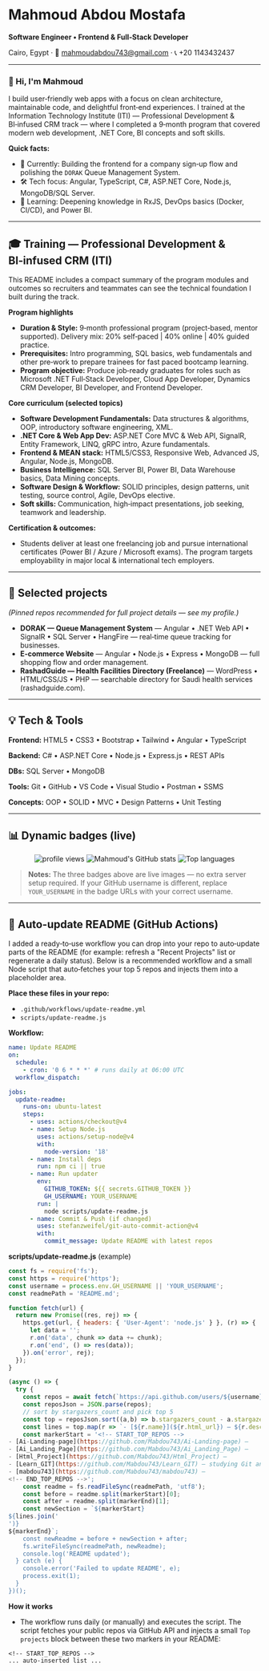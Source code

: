 # Mahmoud Abdou Mostafa

**Software Engineer • Frontend & Full‑Stack Developer**

Cairo, Egypt · 📧 mahmoudabdou743@gmail.com · 📞 +20 1143432437

---

### 👋 Hi, I'm Mahmoud
I build user‑friendly web apps with a focus on clean architecture, maintainable code, and delightful front‑end experiences. I trained at the Information Technology Institute (ITI) — Professional Development & BI‑infused CRM track — where I completed a 9‑month program that covered modern web development, .NET Core, BI concepts and soft skills.

**Quick facts:**
- 🔭 Currently: Building the frontend for a company sign‑up flow and polishing the `DORAK` Queue Management System.
- 🛠️ Tech focus: Angular, TypeScript, C#, ASP.NET Core, Node.js, MongoDB/SQL Server.
- 🌱 Learning: Deepening knowledge in RxJS, DevOps basics (Docker, CI/CD), and Power BI.

---

## 🎓 Training — Professional Development & BI‑infused CRM (ITI)
This README includes a compact summary of the program modules and outcomes so recruiters and teammates can see the technical foundation I built during the track.

**Program highlights**
- **Duration & Style:** 9‑month professional program (project‑based, mentor supported). Delivery mix: 20% self‑paced | 40% online | 40% guided practice.
- **Prerequisites:** Intro programming, SQL basics, web fundamentals and other pre‑work to prepare trainees for fast paced bootcamp learning.
- **Program objective:** Produce job‑ready graduates for roles such as Microsoft .NET Full‑Stack Developer, Cloud App Developer, Dynamics CRM Developer, BI Developer, and Frontend Developer.

**Core curriculum (selected topics)**
- **Software Development Fundamentals:** Data structures & algorithms, OOP, introductory software engineering, XML.
- **.NET Core & Web App Dev:** ASP.NET Core MVC & Web API, SignalR, Entity Framework, LINQ, gRPC intro, Azure fundamentals.
- **Frontend & MEAN stack:** HTML5/CSS3, Responsive Web, Advanced JS, Angular, Node.js, MongoDB.
- **Business Intelligence:** SQL Server BI, Power BI, Data Warehouse basics, Data Mining concepts.
- **Software Design & Workflow:** SOLID principles, design patterns, unit testing, source control, Agile, DevOps elective.
- **Soft skills:** Communication, high‑impact presentations, job seeking, teamwork and leadership.

**Certification & outcomes:**
- Students deliver at least one freelancing job and pursue international certificates (Power BI / Azure / Microsoft exams). The program targets employability in major local & international tech employers.

---

## 🚀 Selected projects
*(Pinned repos recommended for full project details — see my profile.)*
- **DORAK — Queue Management System** — Angular • .NET Web API • SignalR • SQL Server • HangFire — real‑time queue tracking for businesses.
- **E‑commerce Website** — Angular • Node.js • Express • MongoDB — full shopping flow and order management.
- **RashadGuide — Health Facilities Directory (Freelance)** — WordPress • HTML/CSS/JS • PHP — searchable directory for Saudi health services (rashadguide.com).

---

## 💡 Tech & Tools
**Frontend:** HTML5 • CSS3 • Bootstrap • Tailwind • Angular • TypeScript

**Backend:** C# • ASP.NET Core • Node.js • Express.js • REST APIs

**DBs:** SQL Server • MongoDB

**Tools:** Git • GitHub • VS Code • Visual Studio • Postman • SSMS

**Concepts:** OOP • SOLID • MVC • Design Patterns • Unit Testing

---

## 📊 Dynamic badges (live)
<p align="center">
  <img src="https://komarev.com/ghpvc/?username=YOUR_USERNAME" alt="profile views" />
  <img src="https://github-readme-stats.vercel.app/api?username=YOUR_USERNAME&show_icons=true&theme=default&count_private=true" alt="Mahmoud's GitHub stats" />
  <img src="https://github-readme-stats.vercel.app/api/top-langs/?username=YOUR_USERNAME&layout=compact" alt="Top languages" />
</p>

> **Notes:** The three badges above are live images — no extra server setup required. If your GitHub username is different, replace `YOUR_USERNAME` in the badge URLs with your correct username.

---

## 🔁 Auto‑update README (GitHub Actions)
I added a ready‑to‑use workflow you can drop into your repo to auto‑update parts of the README (for example: refresh a "Recent Projects" list or regenerate a daily status). Below is a recommended workflow and a small Node script that auto‑fetches your top 5 repos and injects them into a placeholder area.

**Place these files in your repo:**
- `.github/workflows/update-readme.yml`
- `scripts/update-readme.js`

**Workflow:**
```yaml
name: Update README
on:
  schedule:
    - cron: '0 6 * * *' # runs daily at 06:00 UTC
  workflow_dispatch:

jobs:
  update-readme:
    runs-on: ubuntu-latest
    steps:
      - uses: actions/checkout@v4
      - name: Setup Node.js
        uses: actions/setup-node@v4
        with:
          node-version: '18'
      - name: Install deps
        run: npm ci || true
      - name: Run updater
        env:
          GITHUB_TOKEN: ${{ secrets.GITHUB_TOKEN }}
          GH_USERNAME: YOUR_USERNAME
        run: |
          node scripts/update-readme.js
      - name: Commit & Push (if changed)
        uses: stefanzweifel/git-auto-commit-action@v4
        with:
          commit_message: Update README with latest repos
```

**scripts/update-readme.js** (example)
```js
const fs = require('fs');
const https = require('https');
const username = process.env.GH_USERNAME || 'YOUR_USERNAME';
const readmePath = 'README.md';

function fetch(url) {
  return new Promise((res, rej) => {
    https.get(url, { headers: { 'User-Agent': 'node.js' } }, (r) => {
      let data = '';
      r.on('data', chunk => data += chunk);
      r.on('end', () => res(data));
    }).on('error', rej);
  });
}

(async () => {
  try {
    const repos = await fetch(`https://api.github.com/users/${username}/repos?per_page=100`);
    const reposJson = JSON.parse(repos);
    // sort by stargazers_count and pick top 5
    const top = reposJson.sort((a,b) => b.stargazers_count - a.stargazers_count).slice(0,5);
    const lines = top.map(r => `- [${r.name}](${r.html_url}) — ${r.description || ''}`);
    const markerStart = '<!-- START_TOP_REPOS -->
- [Ai-Landing-page](https://github.com/Mabdou743/Ai-Landing-page) — 
- [Ai_Landing_Page](https://github.com/Mabdou743/Ai_Landing_Page) — 
- [Html_Project](https://github.com/Mabdou743/Html_Project) — 
- [Learn_GIT](https://github.com/Mabdou743/Learn_GIT) — studying Git and GitHub
- [mabdou743](https://github.com/Mabdou743/mabdou743) — 
<!-- END_TOP_REPOS -->';
    const readme = fs.readFileSync(readmePath, 'utf8');
    const before = readme.split(markerStart)[0];
    const after = readme.split(markerEnd)[1];
    const newSection = `${markerStart}
${lines.join('
')}
${markerEnd}`;
    const newReadme = before + newSection + after;
    fs.writeFileSync(readmePath, newReadme);
    console.log('README updated');
  } catch (e) {
    console.error('Failed to update README', e);
    process.exit(1);
  }
})();
```

**How it works**
- The workflow runs daily (or manually) and executes the script. The script fetches your public repos via GitHub API and injects a small `Top projects` block between these two markers in your README:

```
<!-- START_TOP_REPOS -->
... auto-inserted list ...
